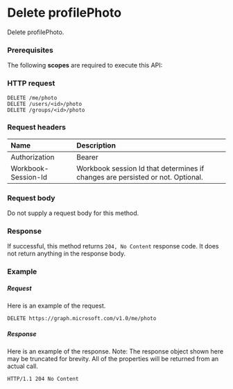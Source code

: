 # Delete profilePhoto

Delete profilePhoto.
### Prerequisites
The following **scopes** are required to execute this API: 
### HTTP request
<!-- { "blockType": "ignored" } -->
```http
DELETE /me/photo
DELETE /users/<id>/photo
DELETE /groups/<id>/photo

```
### Request headers
| Name       | Description|
|:---------------|:----------|
| Authorization  | Bearer <code>|
| Workbook-Session-Id  | Workbook session Id that determines if changes are persisted or not. Optional.|

### Request body
Do not supply a request body for this method.


### Response
If successful, this method returns `204, No Content` response code. It does not return anything in the response body.

### Example
##### Request
Here is an example of the request.
<!-- {
  "blockType": "request",
  "name": "delete_profilephoto"
}-->
```http
DELETE https://graph.microsoft.com/v1.0/me/photo
```
##### Response
Here is an example of the response. Note: The response object shown here may be truncated for brevity. All of the properties will be returned from an actual call.
<!-- {
  "blockType": "response",
  "truncated": true
} -->
```http
HTTP/1.1 204 No Content
```

<!-- uuid: 8fcb5dbc-d5aa-4681-8e31-b001d5168d79
2015-10-25 14:57:30 UTC -->
<!-- {
  "type": "#page.annotation",
  "description": "Delete profilePhoto",
  "keywords": "",
  "section": "documentation",
  "tocPath": ""
}-->